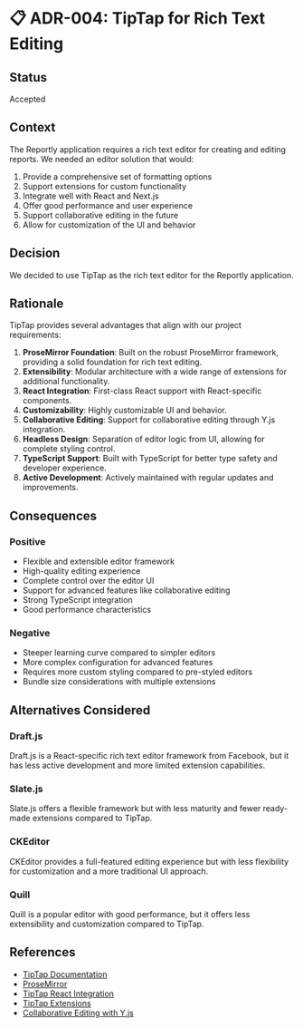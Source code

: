 # 📋 ADR-004: TipTap for Rich Text Editing

## Status

Accepted

## Context

The Reportly application requires a rich text editor for creating and editing reports. We needed an editor solution that would:

1. Provide a comprehensive set of formatting options
2. Support extensions for custom functionality
3. Integrate well with React and Next.js
4. Offer good performance and user experience
5. Support collaborative editing in the future
6. Allow for customization of the UI and behavior

## Decision

We decided to use TipTap as the rich text editor for the Reportly application.

## Rationale

TipTap provides several advantages that align with our project requirements:

1. **ProseMirror Foundation**: Built on the robust ProseMirror framework, providing a solid foundation for rich text editing.
2. **Extensibility**: Modular architecture with a wide range of extensions for additional functionality.
3. **React Integration**: First-class React support with React-specific components.
4. **Customizability**: Highly customizable UI and behavior.
5. **Collaborative Editing**: Support for collaborative editing through Y.js integration.
6. **Headless Design**: Separation of editor logic from UI, allowing for complete styling control.
7. **TypeScript Support**: Built with TypeScript for better type safety and developer experience.
8. **Active Development**: Actively maintained with regular updates and improvements.

## Consequences

### Positive

- Flexible and extensible editor framework
- High-quality editing experience
- Complete control over the editor UI
- Support for advanced features like collaborative editing
- Strong TypeScript integration
- Good performance characteristics

### Negative

- Steeper learning curve compared to simpler editors
- More complex configuration for advanced features
- Requires more custom styling compared to pre-styled editors
- Bundle size considerations with multiple extensions

## Alternatives Considered

### Draft.js

Draft.js is a React-specific rich text editor framework from Facebook, but it has less active development and more limited extension capabilities.

### Slate.js

Slate.js offers a flexible framework but with less maturity and fewer ready-made extensions compared to TipTap.

### CKEditor

CKEditor provides a full-featured editing experience but with less flexibility for customization and a more traditional UI approach.

### Quill

Quill is a popular editor with good performance, but it offers less extensibility and customization compared to TipTap.

## References

- [TipTap Documentation](https://tiptap.dev/docs/editor/introduction)
- [ProseMirror](https://prosemirror.net/)
- [TipTap React Integration](https://tiptap.dev/docs/editor/react)
- [TipTap Extensions](https://tiptap.dev/docs/editor/extensions)
- [Collaborative Editing with Y.js](https://tiptap.dev/docs/editor/collaborative-editing)
